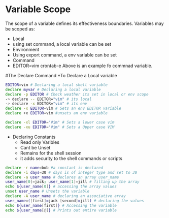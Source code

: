 # Variable Scope
The scope of a variable defines its effectiveness boundaries. Variables may be scoped as:
- Local
 - using set command, a local variable can be set
- Environment
 - Using export command, a env variable can be set
- Command
 - EDITOR=vim crontab-e
   Above is an example fo commnad variable.

#The Declare Command
*To Declare a Local variable
```sh
EDITOR=vim # Declaring a local shell variable
declare myvar # Declaring a local variable
declare -p EDITOR # Check weather its set in local or env scope
-> declare -- EDITOR="vim" # its local
-> declare -x EDITOR="vim" # its env
declare -x EDITOR=vim # Sets an env EDITOR variable
declare +x EDITOR=vim #unsets an env variable

declare -xl EDITOR="Vim" # Sets a lower case vim 
declare -xu EDITOR="Vim" # Sets a Upper case VIM
```

* Declaring Constants
	- Read only Varibles
	- Cant be Unset 
	- Remains for the shell session
	- it adds security to the shell commands or scripts

```sh
declare -r name=bob #a constant is declared
declare -i days=30 # days is of integer type and set to 30
declare -a user_name # declares an array user_name
user_name[0]=jack; user_name[1]=jill # filling up the array
echo ${user_name[0]} # accessing the array values
unset user_name # Unsets the variable
declare -A user_name # declaring an associative array
user_name=([first]=jack [second]=jill) # declaring the values
echo ${user_name[first]} # Accessing the variable
echo ${user_name[@]} # Prints out entire variable
```
